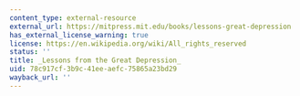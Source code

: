 ```yaml
---
content_type: external-resource
external_url: https://mitpress.mit.edu/books/lessons-great-depression
has_external_license_warning: true
license: https://en.wikipedia.org/wiki/All_rights_reserved
status: ''
title: _Lessons from the Great Depression_
uid: 78c917cf-3b9c-41ee-aefc-75865a23bd29
wayback_url: ''
---
```

